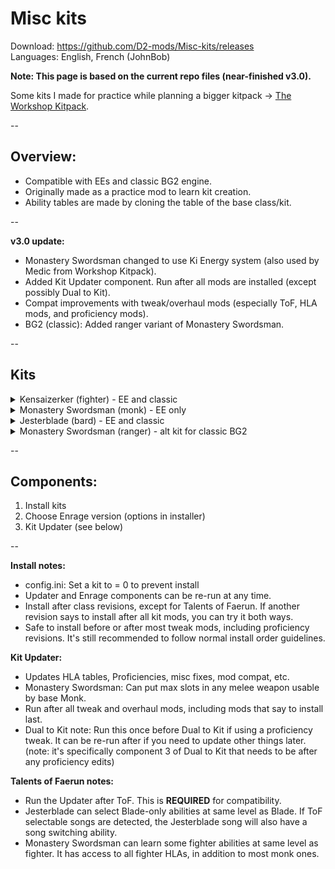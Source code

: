 # Misc kits

Download: https://github.com/D2-mods/Misc-kits/releases  
Languages: English, French (JohnBob)

**Note: This page is based on the current repo files (near-finished v3.0).**

Some kits I made for practice while planning a bigger kitpack -> [The Workshop Kitpack](https://github.com/D2-mods/The-Workshop-Kitpack).

--

Overview:
-
- Compatible with EEs and classic BG2 engine.
- Originally made as a practice mod to learn kit creation.
- Ability tables are made by cloning the table of the base class/kit.

--

**v3.0 update:**
- Monastery Swordsman changed to use Ki Energy system (also used by Medic from Workshop Kitpack).
- Added Kit Updater component. Run after all mods are installed (except possibly Dual to Kit).
- Compat improvements with tweak/overhaul mods (especially ToF, HLA mods, and proficiency mods).
- BG2 (classic): Added ranger variant of Monastery Swordsman.

--

Kits
-
<details>
  <summary>Kensaizerker (fighter) - EE and classic</summary>
  
---

KENSAIZERKER: A variant of the kensai, or "sword saint", this warrior is in tune with <PRO_HISHER> animalistic side and, during combat, can achieve an ecstatic state of mind that will enable <PRO_HIMHER> to fight longer, harder, and more savagely than any person has a right to.

Advantages:
- +2 bonus to Armor Class.
- +1 to attack and damage rolls every 3 levels.
- -1 bonus to Speed Factor every 4 levels.
- May use the Enrage ability. Gains one use at level 1 and an additional use every 4 levels thereafter.

ENRAGE: For 1 turn, the character gains a +2 bonus to attack and damage rolls, a +2 bonus to Armor Class, and immunity to charm, confusion, fear, feeblemind, hold, imprisonment, level drain, maze, stun, and sleep. The character also gains 15 temporary Hit Points which are taken away at the end of the berserk spree, possibly knocking <PRO_HIMHER> unconscious.

Disadvantages:
- Becomes winded after berserking: -2 penalty to attack rolls, damage, and Armor Class.
- May not wear any armor.
- May not use missile weapons.
- May not wear gauntlets or bracers.
- Alignment restricted to any non-lawful.

---
  
</details>

<details>
  <summary>Monastery Swordsman (monk) - EE only</summary>
  
---

MONASTERY SWORDSMAN: Monks are warriors who pursue perfection through contemplation as well as action. Among them are a subset that have been specially trained to be one with their favored weapons. This Monk's best known feat is the ability to sever an opponent with a single strike.

Advantages:
- May achieve Grand Mastery (five slots) in any melee weapon available to Monks.
- May place 2 slots in Single Weapon Style and 3 slots in Two-Weapon Style.
- +1 to attack and damage rolls at 3rd level and an additional +1 bonus every 5 levels thereafter.
- Gains Ki Energy, which is used to activate kit abilities. Gains +1 per level to maximum Ki Energy, up to level 20.
- Ki Regen: The character passively regains +1 Ki Energy every 5 rounds.
- 3rd level: May use the Element—Fire ability. Requires 3 Ki Energy.

ELEMENT—FIRE: For 4 rounds, each successful melee attack deals an extra 2d6 fire damage.

- 5th level: May use the Element—Wind ability. Requires 3 Ki Energy.

ELEMENT—WIND: For 4 rounds, each successful melee attack deals an extra 2d6 slashing damage.

- 7th level: May use the Element—Moon ability. Requires 3 Ki Energy.

ELEMENT—MOON: For 4 rounds, each successful melee attack deals an extra 2d6 magic damage.

- 13th level: May use the Sever ability. Requires 6 Ki Energy.

SEVER: A single deadly strike. The next successful attack within 2 rounds forces the target to make a save vs. Death at -2 or die. An opponent that survives the attack still suffers 5d6 slashing damage.

Disadvantages:
- Unarmed attacks do not gain extra Attacks Per Round bonuses.
- May not use the Stunning Blow ability.
- May not use the Quivering Palm ability.
- May not use slings or darts.

---

</details>

<details>
  <summary>Jesterblade (bard) - EE and classic</summary>
  
---

JESTERBLADE: The Jesterblade is well versed in the arts of ridicule and hilarity, and uses <PRO_HISHER> abilities to confuse enemies, cavorting madly during combat. Do not mistake <PRO_HIMHER> for a true fool, however. This bard is an expert fighter and adventurer, whose fighting style is lethally dangerous.

Advantages:
- The Jesterblade's song confuses enemies within 30 feet unless they save vs. Spell at a +2 bonus. The bonus lowers to +1 at level 5, +0 at level 10, -1 at level 15, and -2 at level 20.
- May place 3 slots in Two-Weapon Style.
- May use the Offensive Spin and Defensive Spin abilities once per day. Gains one use each at level 1 and an additional use each every 4 levels thereafter.

OFFENSIVE SPIN: During the next 4 rounds, the character gains a +2 bonus to attack and damage rolls, an extra attack per round, doubled movement rate, and all attacks deal maximum damage for the duration. Offensive Spin may not be used in conjunction with the Haste or Improved Haste spells.

DEFENSIVE SPIN: During the next 4 rounds, the character is rooted to the spot and gains a +1 bonus to Armor Class per level, up to a maximum of +10.
  
Disadvantages:
- Bard Song does not gain additional effects at higher levels.
- Only has one half the normal Lore value.
- Only has one half the normal Pick Pockets skill.

---
  
</details>

<details>
  <summary>Monastery Swordsman (ranger) - alt kit for classic BG2</summary>
  
---

MONASTERY SWORDSMAN: These finely skilled warriors channel a subtle energy, called ki, to perform amazing feats. Their best known feat is the ability to sever an opponent with a single strike.

Advantages:
-  Gains all passive bonuses of the monk class, except for improved fist attacks.
-  May achieve Grand Mastery in any melee weapon that a thief can use.
-  Bonus +1 to hit and +1 to damage at 3rd level and every 5 levels thereafter.
-  3rd level:  May use 'Element—Fire' ability once per day. Gains additional uses at levels 8 and 20. For 4 rounds, each successful melee attack deals an extra 2d6 fire damage.
-  6th level:  May use 'Element—Wind' ability once per day. Gains additional uses at levels 11 and 20. For 4 rounds, each successful melee attack deals an extra 2d6 slashing damage.
-  7th level:  Lay on Hands to heal 2 hit points per level
-  9th level:  May use 'Element—Moon' ability once per day. Gains additional uses at levels 14 and 20. For 4 rounds, each successful melee attack deals an extra 2d6 magic damage.
-  13th level:  May use 'Sever' ability once per day. Gains an additional use at level 18.
-  Sever: A single deadly strike. The next successful attack within 1 round forces the target to make a save vs. Death at -2 or die. An opponent that survives the attack still suffers 5d6 slashing damage.

Disadvantages:
-  May not use missile weapons
-  May not wear armor or helmets
-  May not wear gauntlets or bracers
-  May not use shields
-  May not use 'charm animal' ability
-  May not cast priest spells
-  Cannot be chaotic alignments

---
  
</details>

--

Components:
-
1. Install kits
2. Choose Enrage version (options in installer)
3. Kit Updater (see below)

--

**Install notes:**
- config.ini: Set a kit to = 0 to prevent install
- Updater and Enrage components can be re-run at any time.
- Install after class revisions, except for Talents of Faerun. If another revision says to install after all kit mods, you can try it both ways.
- Safe to install before or after most tweak mods, including proficiency revisions. It's still recommended to follow normal install order guidelines.

**Kit Updater:**
- Updates HLA tables, Proficiencies, misc fixes, mod compat, etc.
- Monastery Swordsman: Can put max slots in any melee weapon usable by base Monk.
- Run after all tweak and overhaul mods, including mods that say to install last.
- Dual to Kit note: Run this once before Dual to Kit if using a proficiency tweak. It can be re-run after if you need to update other things later. (note: it's specifically component 3 of Dual to Kit that needs to be after any proficiency edits)

**Talents of Faerun notes:**
- Run the Updater after ToF. This is **REQUIRED** for compatibility.
- Jesterblade can select Blade-only abilities at same level as Blade. If ToF selectable songs are detected, the Jesterblade song will also have a song switching ability.
- Monastery Swordsman can learn some fighter abilities at same level as fighter. It has access to all fighter HLAs, in addition to most monk ones.
